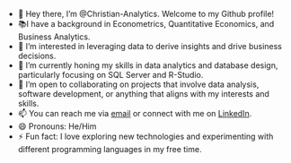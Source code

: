 - 👋 Hey there, I’m @Christian-Analytics. Welcome to my Github profile!
- 📚I have a background in Econometrics, Quantitative Economics, and Business Analytics.
- 👀 I’m interested in leveraging data to derive insights and drive business decisions.
- 🌱 I’m currently honing my skills in data analytics and database design, particularly focusing on SQL Server and R-Studio.
- 💞️ I’m open to collaborating on projects that involve data analysis, software development, or anything that aligns with my interests and skills.
- 📫 You can reach me via [email](mailto:christiancastillomail@gmail.com) or connect with me on [LinkedIn](https://www.linkedin.com/in/ccastillotorres).
- 😄 Pronouns: He/Him
- ⚡ Fun fact: I love exploring new technologies and experimenting with different programming languages in my free time.
<!---
Christian-DevInsights/Christian-DevInsights is a ✨ special ✨ repository because its `README.md` (this file) appears on your GitHub profile.
You can click the Preview link to take a look at your changes.
--->
